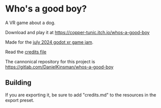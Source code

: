 # Who's a good boy?
A VR game about a dog.

Download and play it at https://copper-tunic.itch.io/whos-a-good-boy

Made for the [july 2024 godot xr game jam](https://itch.io/jam/godot-xr-game-jam-july-2024).

Read the [credits file](./gdproject/credits.md)

The cannonical repository for this project is https://gitlab.com/DanielKinsman/whos-a-good-boy

## Building
If you are exporting it, be sure to add "credits.md" to the resources in the export preset.
